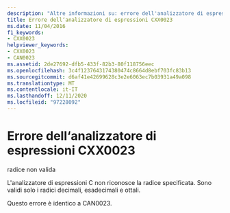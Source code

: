 ```yaml
---
description: "Altre informazioni su: errore dell'analizzatore di espressioni CXX0023"
title: Errore dell‘analizzatore di espressioni CXX0023
ms.date: 11/04/2016
f1_keywords:
- CXX0023
helpviewer_keywords:
- CXX0023
- CAN0023
ms.assetid: 2de27692-dfb5-433f-82b3-80f118756eec
ms.openlocfilehash: 3c4f1237643174380474c8664d8ebf703fc83b13
ms.sourcegitcommit: d6af41e42699628c3e2e6063ec7b03931a49a098
ms.translationtype: MT
ms.contentlocale: it-IT
ms.lasthandoff: 12/11/2020
ms.locfileid: "97228092"
---
```

# <a name="expression-evaluator-error-cxx0023"></a>Errore dell‘analizzatore di espressioni CXX0023

radice non valida

L'analizzatore di espressioni C non riconosce la radice specificata. Sono validi solo i radici decimali, esadecimali e ottali.

Questo errore è identico a CAN0023.
